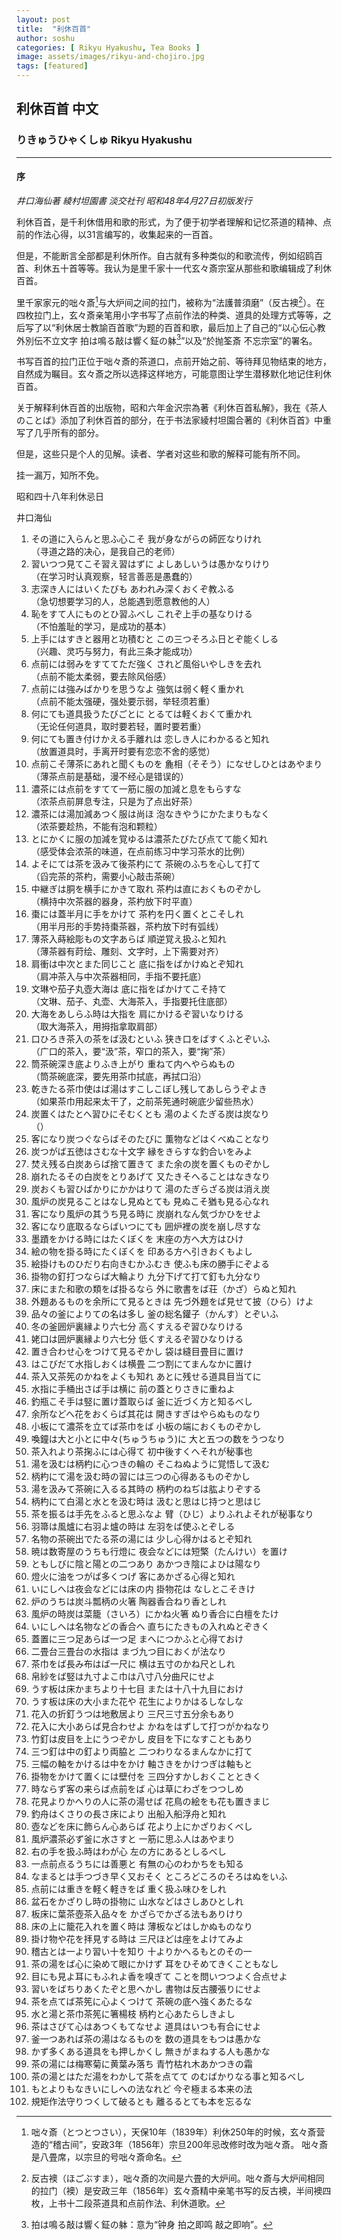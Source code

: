 ```yaml
---
layout: post
title:  "利休百首"
author: soshu
categories: [ Rikyu Hyakushu, Tea Books ]
image: assets/images/rikyu-and-chojiro.jpg
tags: [featured]
---
```


## 利休百首 中文

### りきゅうひゃくしゅ Rikyu Hyakushu

----

#### 序

*井口海仙著 綾村坦園書 淡交社刊 昭和48年4月27日初版发行*

利休百首，是千利休借用和歌的形式，为了便于初学者理解和记忆茶道的精神、点前的作法心得，以31言编写的，收集起来的一百首。

但是，不能断言全部都是利休所作。自古就有多种类似的和歌流传，例如绍鸥百首、利休五十首等等。我认为是里千家十一代玄々斎宗室从那些和歌编辑成了利休百首。

里千家家元的咄々斎[^1]与大炉间之间的拉门，被称为“法護普須磨”（反古襖[^2]）。在四枚拉门上，玄々斎亲笔用小字书写了点前作法的种类、道具的处理方式等等，之后写了以“利休居士教諭百首歌”为题的百首和歌，最后加上了自己的“以心伝心教外別伝不立文字 拍は鳴る敲は響く鉦の躰[^3]”以及“於抛筌斎 不忘宗室”的署名。

书写百首的拉门正位于咄々斎的茶道口，点前开始之前、等待拜见物结束的地方，自然成为瞩目。玄々斎之所以选择这样地方，可能意图让学生潜移默化地记住利休百首。

关于解释利休百首的出版物，昭和六年金沢宗為著《利休百首私解》，我在《茶人のことば》添加了利休百首的部分，在于书法家綾村坦園合著的《利休百首》中重写了几乎所有的部分。

但是，这些只是个人的见解。读者、学者对这些和歌的解释可能有所不同。

挂一漏万，知所不免。

昭和四十八年利休忌日

井口海仙

[^1]: 咄々斎（とつとつさい），天保10年（1839年）利休250年的时候，玄々斎营造的“稽古间”，安政3年（1856年）宗旦200年忌改修时改为咄々斎。 咄々斎是八畳席，以宗旦的号咄々斎命名。

[^2]: 反古襖（ほごぶすま），咄々斎的次间是六畳的大炉间。咄々斎与大炉间相同的拉门（襖）是安政三年（1856年）玄々斎精中亲笔书写的反古襖，半间襖四枚，上书十二段茶道具和点前作法、利休道歌。

[^3]: 拍は鳴る敲は響く鉦の躰：意为“钟身 拍之即鸣 敲之即响”。


1. その道に入らんと思ふ心こそ 我が身ながらの師匠なりけれ  
   （寻道之路的决心，是我自己的老师）
2. 習いつつ見てこそ習え習はずに よしあしいうは愚かなりけり  
   （在学习时认真观察，轻言善恶是愚蠢的）
3. 志深き人にはいくたびも あわれみ深くおくぞ教ふる  
   （急切想要学习的人，总能遇到愿意教他的人）
4. 恥をすて人にものとひ習ふべし これぞ上手の基なりける  
   （不怕羞耻的学习，是成功的基本）
5. 上手にはすきと器用と功積むと この三つそろふ日とぞ能くしる  
   （兴趣、灵巧与努力，有此三条才能成功）
6. 点前には弱みをすててただ強く されど風俗いやしきを去れ  
   （点前不能太柔弱，要去除风俗感）
7. 点前には強みばかりを思うなよ 強気は弱く軽く重かれ  
   （点前不能太强硬，强处要示弱，举轻须若重）
8. 何にても道具扱うたびごとに とるては軽くおくて重かれ  
   （无论任何道具，取时要若轻，置时要若重）
9. 何にても置き付けかえる手離れは 恋しき人にわかるると知れ  
   （放置道具时，手离开时要有恋恋不舍的感觉）
10. 点前こそ薄茶にあれと聞くものを 麁相（そそう）になせしひとはあやまり  
   （薄茶点前是基础，漫不经心是错误的）
11. 濃茶には点前をすてて一筋に服の加減と息をもらすな  
   （浓茶点前屏息专注，只是为了点出好茶）
12. 濃茶には湯加減あつく服は尚ほ 泡なきやうにかたまりもなく  
   （浓茶要趁热，不能有泡和颗粒）
13. とにかくに服の加減を覚ゆるは濃茶たびたび点てて能く知れ  
   （感受体会浓茶的味道，在点前练习中学习茶水的比例）
14. よそにては茶を汲みて後茶杓にて 茶碗のふちを心して打て  
   （舀完茶的茶杓，需要小心敲击茶碗）
15. 中継ぎは胴を横手にかきて取れ 茶杓は直におくものぞかし  
   （横持中次茶器的器身，茶杓放下时平直）
16. 棗には蓋半月に手をかけて 茶杓を円く置くとこそしれ  
   （用半月形的手势持棗茶器，茶杓放下时有弧线）
17. 薄茶入蒔絵彫もの文字あらば 順逆覚え扱ふと知れ  
   （薄茶器有莳绘、雕刻、文字时，上下需要对齐）
18. 肩衝は中次とまた同じこと 底に指をばかけぬとぞ知れ  
   （肩冲茶入与中次茶器相同，手指不要托底）
19. 文琳や茄子丸壺大海は 底に指をばかけてこそ持て  
   （文琳、茄子、丸壶、大海茶入，手指要托住底部）
20. 大海をあしらふ時は大指を 肩にかけるぞ習いなりける  
   （取大海茶入，用拇指拿取肩部）
21. 口ひろき茶入の茶をば汲むといふ 狭き口をばすくふとぞいふ  
   （广口的茶入，要“汲”茶，窄口的茶入，要“掬”茶）
22. 筒茶碗深き底よりふき上がり 重ねて内へやらぬもの  
    （筒茶碗底深，要先用茶巾拭底，再拭口沿）
23. 乾きたる茶巾使はば湯はすこしこぼし残してあしらうぞよき  
   （如果茶巾用起来太干了，之前茶筅通时碗底少留些热水）
24. 炭置くはたとへ習ひにそむくとも 湯のよくたぎる炭は炭なり  
   （）
25. 客になり炭つぐならばそのたびに 薫物などはくべぬことなり
26. 炭つがば五徳はさむな十文字 縁をきらすな釣合いをみよ
27. 焚え残る白炭あらば捨て置きて また余の炭を置くものぞかし
28. 崩れたるその白炭をとりあげて 又たきそへることはなきなり
29. 炭おくも習ひばかりにかかはりて 湯のたぎらざる炭は消え炭
30. 風炉の炭見ることはなし見ぬとても 見ぬこそ猶も見る心なれ
31. 客になり風炉の其うち見る時に 炭崩れなん気づかひをせよ
32. 客になり底取るならばいつにても 囲炉裡の炭を崩し尽すな
33. 墨蹟をかける時にはたくぼくを 末座の方へ大方はひけ
34. 絵の物を掛る時にたくぼくを 印ある方へ引きおくもよし
35. 絵掛けものひだり右向きむかふむき 使ふも床の勝手にぞよる
36. 掛物の釘打つならば大輪より 九分下げて打て釘も九分なり
37. 床にまた和歌の類をば掛るなら 外に歌書をば荘（かざ）らぬと知れ
38. 外題あるものを余所にて見るときは 先づ外題をば見せて披（ひら）けよ
39. 品々の釜によりての名は多し 釜の総名鑵子（かんす）とぞいふ
40. 冬の釜囲炉裏縁より六七分 高くすえるぞ習ひなりける
41. 姥口は囲炉裏縁より六七分 低くすえるぞ習ひなりける
42. 置き合わせ心をつけて見るぞかし 袋は縫目畳目に置け
43. はこびだて水指しおくは横畳 二つ割にてまんなかに置け
44. 茶入又茶筅のかねをよくも知れ あとに残せる道具目当てに
45. 水指に手桶出さば手は横に 前の蓋とりさきに重ねよ
46. 釣瓶こそ手は竪に置け蓋取らば 釜に近づく方と知るべし
47. 余所などへ花をおくらば其花は 開きすぎはやらぬものなり
48. 小板にて濃茶を立てば茶巾をば 小板の端におくものぞかし
49. 喚鐘は大と小とに中々(ちゅうちゅう)に 大と五つの数をうつなり
50. 茶入れより茶掬ふには心得て 初中後すくへそれが秘事也
51. 湯を汲むは柄杓に心つきの輪の そこねぬように覚悟して汲む
52. 柄杓にて湯を汲む時の習には三つの心得あるものぞかし
53. 湯を汲みて茶碗に入るる其時の 柄杓のねぢは肱よりぞする
54. 柄杓にて白湯と水とを汲む時は 汲むと思はじ持つと思はじ
55. 茶を振るは手先をふると思ふなよ 臂（ひじ）よりふれよそれが秘事なり
56. 羽箒は風爐に右羽よ爐の時は 左羽をば使ふとぞしる
57. 名物の茶碗出でたる茶の湯には 少し心得かはるとぞ知れ
58. 暁は数寄屋のうちも行燈に 夜会などには短檠（たんけい）を置け
59. ともしびに陰と陽との二つあり あかつき陰によひは陽なり
60. 燈火に油をつがば多くつげ 客にあかざる心得と知れ
61. いにしへは夜会などには床の内 掛物花は なしとこそきけ
62. 炉のうちは炭斗瓢柄の火箸 陶器香合ねり香としれ
63. 風炉の時炭は菜籠（さいろ）にかね火箸 ぬり香合に白檀をたけ
64. いにしへは名物などの香合へ 直ちにたきもの入れぬとぞきく
65. 蓋置に三つ足あらば一つ足 まへにつかふと心得ておけ
66. 二畳台三畳台の水指は まづ九つ目におくが法なり
67. 茶巾をば長み布はば一尺に 横は五寸のかね尺としれ
68. 帛紗をば竪は九寸よこ巾は八寸八分曲尺にせよ
69. うす板は床かまちより十七目 または十八十九目におけ
70. うす板は床の大小また花や 花生によりかはるしなしな
71. 花入の折釘うつは地敷居より 三尺三寸五分余もあり
72. 花入に大小あらば見合わせよ かねをはずして打つがかねなり
73. 竹釘は皮目を上にうつぞかし 皮目を下になすこともあり
74. 三つ釘は中の釘より両脇と 二つわりなるまんなかに打て
75. 三幅の軸をかけるは中をかけ 軸さきをかけつぎは軸もと
76. 掛物をかけて置くには壁付を 三四分すかしおくことときく
77. 時ならず客の来らば点前をば 心は草にわざをつつしめ
78. 花見よりかへりの人に茶の湯せば 花鳥の絵をも花も置きまじ
79. 釣舟はくさりの長さ床により 出船入船浮舟と知れ
80. 壺などを床に飾らん心あらば 花より上にかざりおくべし
81. 風炉濃茶必ず釜に水さすと 一筋に思ふ人はあやまり
82. 右の手を扱ふ時はわが心 左の方にあるとしるべし
83. 一点前点るうちには善悪と 有無の心のわかちをも知る
84. なまるとは手つづき早く又おそく ところどころのそろはぬをいふ
85. 点前には重きを軽く軽きをば 重く扱ふ味ひをしれ
86. 盆石をかざりし時の掛物に 山水などはさしあひとしれ
87. 板床に葉茶壺茶入品々を かざらでかざる法もありけり
88. 床の上に籠花入れを置く時は 薄板などはしかぬものなり
89. 掛け物や花を拝見する時は 三尺ほどは座をよけてみよ
90. 稽古とは一より習い十を知り 十よりかへるもとのその一
91. 茶の湯をば心に染めて眼にかけず 耳をひそめてきくこともなし
92. 目にも見よ耳にもふれよ香を嗅ぎて ことを問いつつよく合点せよ
93. 習いをばちりあくたぞと思へかし 書物は反古腰張りにせよ
94. 茶を点てば茶筅に心よくつけて 茶碗の底へ強くあたるな
95. 水と湯と茶巾茶筅に箸楊枝 柄杓と心あたらしきよし
96. 茶はさびて心はあつくもてなせよ 道具はいつも有合にせよ
97. 釜一つあれば茶の湯はなるものを 数の道具をもつは愚かな
98. かず多くある道具をも押しかくし 無きがまねする人も愚かな
99. 茶の湯には梅寒菊に黄葉み落ち 青竹枯れ木あかつきの霜
100. 茶の湯とはただ湯をわかして茶を点てて のむばかりなる事と知るべし
101. もとよりもなきいにしへの法なれど 今ぞ極まる本来の法
102. 規矩作法守りつくして破るとも 離るるとても本を忘るな
